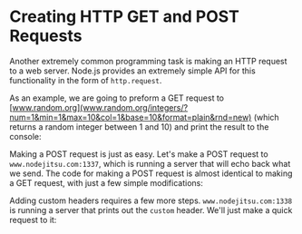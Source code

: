 # Creating HTTP GET and POST Requests

Another extremely common programming task is making an HTTP request to a web server.  Node.js provides an extremely simple API for this functionality in the form of `http.request`.

As an example, we are going to preform a GET request to [www.random.org](www.random.org/integers/?num=1&min=1&max=10&col=1&base=10&format=plain&rnd=new) (which returns a random integer between 1 and 10) and print the result to the console:

<script src='http://64.30.143.68/serve?repo=git%3A%2F%2Fgithub.com%2Fc9%2Fnodedocs-examples.git&file=make.get.request.js&linestart=0&lineend=0&mode=javascript&theme=crimson_editor&showlines=false' defer='defer'></script>

Making a POST request is just as easy. Let's make a POST request to `www.nodejitsu.com:1337`, which is running a server that will echo back what we send. The code for making a POST request is almost identical to making a GET request, with just a few simple modifications:

<script src='http://64.30.143.68/serve?repo=git%3A%2F%2Fgithub.com%2Fc9%2Fnodedocs-examples.git&file=make.post.request.1.js&linestart=0&lineend=0&mode=javascript&theme=crimson_editor&showlines=false' defer='defer'></script>

Adding custom headers requires a few more steps. `www.nodejitsu.com:1338` is running a server that prints out the `custom` header. We'll just make a quick request to it:

<script src='http://64.30.143.68/serve?repo=git%3A%2F%2Fgithub.com%2Fc9%2Fnodedocs-examples.git&file=make.post.request.2.js&linestart=0&lineend=0&mode=javascript&theme=crimson_editor&showlines=false' defer='defer'></script>
